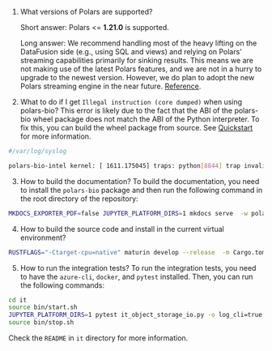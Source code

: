 1. What versions of Polars are supported?

    Short answer: Polars <= **1.21.0** is supported.

    Long answer: We recommend handling most of the heavy lifting on the DataFusion side (e.g., using SQL and views) and relying on Polars’ streaming capabilities primarily for sinking results. This means we are not making use of the latest Polars features, and we are not in a hurry to upgrade to the newest version. However, we do plan to adopt the new Polars streaming engine in the near future. [Reference](https://github.com/pola-rs/polars/issues/20947).

2. What to do if I get  `Illegal instruction (core dumped)` when using polars-bio?
This error is likely due to the fact that the ABI of the polars-bio wheel package does not match the ABI of the Python interpreter.
To fix this, you can build the wheel package from source. See [Quickstart](quickstart.md) for more information.
```bash
#/var/log/syslog

polars-bio-intel kernel: [ 1611.175045] traps: python[8844] trap invalid opcode ip:709d3ec253cc sp:7ffcc28754e8 error:0 in polars_bio.abi3.so[709d36533000+9aab000]
```

3. How to build the documentation?
   To build the documentation, you need to install the `polars-bio` package and then run the following command in the root directory of the repository:
```bash
MKDOCS_EXPORTER_PDF=false JUPYTER_PLATFORM_DIRS=1 mkdocs serve  -w polars_bio
```

4. How to build the source code and install in the current virtual environment?
```bash
RUSTFLAGS="-Ctarget-cpu=native" maturin develop --release  -m Cargo.toml
```

5. How to run the integration tests?
   To run the integration tests, you need to have the `azure-cli`, `docker`, and `pytest` installed. Then, you can run the following commands:
```bash
cd it
source bin/start.sh
JUPYTER_PLATFORM_DIRS=1 pytest it_object_storage_io.py -o log_cli=true --log-cli-level=INFO
source bin/stop.sh
```
Check the `README` in `it` directory for more information.